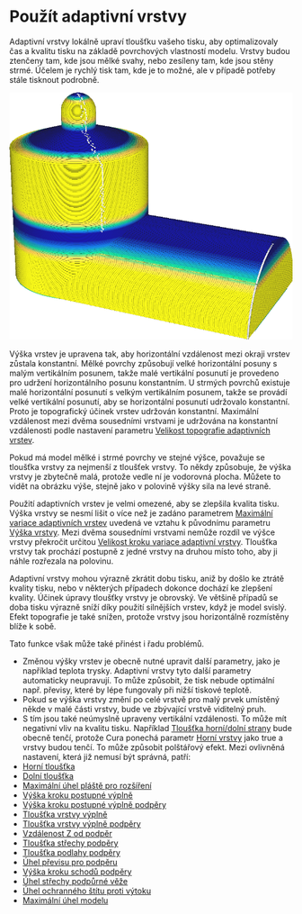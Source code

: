 Použít adaptivní vrstvy
====
Adaptivní vrstvy lokálně upraví tloušťku vašeho tisku, aby optimalizovaly čas a kvalitu tisku na základě povrchových vlastností modelu. Vrstvy budou ztenčeny tam, kde jsou mělké svahy, nebo zesíleny tam, kde jsou stěny strmé. Účelem je rychlý tisk tam, kde je to možné, ale v případě potřeby stále tisknout podrobně.

![U barevného schématu „tloušťky vrstvy“ můžete vidět, že barva tenčí vrstvy je modrá a tlustší vrstvy žlutá](../../../articles/images/adaptive_layer_height_enabled.png)

Výška vrstev je upravena tak, aby horizontální vzdálenost mezi okraji vrstev zůstala konstantní. Mělké povrchy způsobují velké horizontální posuny s malým vertikálním posunem, takže malé vertikální posunutí je provedeno pro udržení horizontálního posunu konstantním. U strmých povrchů existuje malé horizontální posunutí s velkým vertikálním posunem, takže se provádí velké vertikální posunutí, aby se horizontální posunutí udržovalo konstantní. Proto je topografický účinek vrstev udržován konstantní. Maximální vzdálenost mezi dvěma sousedními vrstvami je udržována na konstantní vzdálenosti podle nastavení parametru [Velikost topografie adaptivních vrstev](adaptive_layer_height_threshold.md).

Pokud má model mělké i strmé povrchy ve stejné výšce, považuje se tloušťka vrstvy za nejmenší z tloušťek vrstvy. To někdy způsobuje, že výška vrstvy je zbytečně malá, protože vedle ní je vodorovná plocha. Můžete to vidět na obrázku výše, stejně jako v polovině výšky sila na levé straně.

Použití adaptivních vrstev je velmi omezené, aby se zlepšila kvalita tisku. Výška vrstvy se nesmí lišit o více než je zadáno parametrem [Maximální variace adaptivních vrstev](adaptive_layer_height_variation.md) uvedená ve vztahu k původnímu parametru [Výška vrstvy](../resolution/layer_height.md). Mezi dvěma sousedními vrstvami nemůže rozdíl ve výšce vrstvy překročit určitou [Velikost kroku variace adaptivní vrstvy](adaptive_layer_height_variation_step.md). Tloušťka vrstvy tak prochází postupně z jedné vrstvy na druhou místo toho, aby ji náhle rozřezala na polovinu.

Adaptivní vrstvy mohou výrazně zkrátit dobu tisku, aniž by došlo ke ztrátě kvality tisku, nebo v některých případech dokonce dochází ke zlepšení kvality. Účinek úpravy tloušťky vrstvy je obrovský. Ve většině případů se doba tisku výrazně sníží díky použití silnějších vrstev, když je model svislý. Efekt topografie je také snížen, protože vrstvy jsou horizontálně rozmístěny blíže k sobě.

Tato funkce však může také přinést i řadu problémů.
* Změnou výšky vrstev je obecně nutné upravit další parametry, jako je například teplota trysky. Adaptivní vrstvy tyto další parametry automaticky neupravují. To může způsobit, že tisk nebude optimální např. převisy, které by lépe fungovaly při nižší tiskové teplotě.
* Pokud se výška vrstvy změní po celé vrstvě pro malý prvek umístěný někde v malé části vrstvy, bude ve zbývající vrstvě viditelný pruh.
* S tím jsou také neúmyslně upraveny vertikální vzdálenosti. To může mít negativní vliv na kvalitu tisku. Například [Tloušťka horní/dolní strany](../shell/top_bottom_thickness.md) bude obecně tenčí, protože Cura ponechá parametr [Horní vrstvy](../shell/top_layers.md) jako true a vrstvy budou tenčí. To může způsobit polštářový efekt. Mezi ovlivněná nastavení, která již nemusí být správná, patří:
* [Horní tloušťka](../shell/top_thickness.md)
* [Dolní tloušťka](../shell/bottom_thickness.md)
* [Maximální úhel pláště pro rozšíření](../infill/max_skin_angle_for_expansion.md)
* [Výška kroku postupné výplně](../infill/gradual_infill_step_height.md)
* [Výška kroku postupné výplně podpěry](../support/gradual_support_infill_step_height.md)
* [Tloušťka vrstvy výplně](../infill/infill_sparse_thickness.md)
* [Tloušťka vrstvy výplně podpěry](../support/support_infill_sparse_thickness.md)
* [Vzdálenost Z od podpěr](../support/support_z_distance.md)
* [Tloušťka střechy podpěry](../support/support_roof_height.md)
* [Tloušťka podlahy podpěry](../support/support_bottom_height.md)
* [Úhel převisu pro podpěru](../support/support_angle.md)
* [Výška kroku schodů podpěry](../support/support_bottom_stair_step_height.md)
* [Úhel střechy podpůrné věže](../support/support_tower_roof_angle.md)
* [Úhel ochranného štítu proti výtoku](../dual/ooze_shield_angle.md)
* [Maximální úhel modelu](../experimental/conical_overhang_angle.md)
